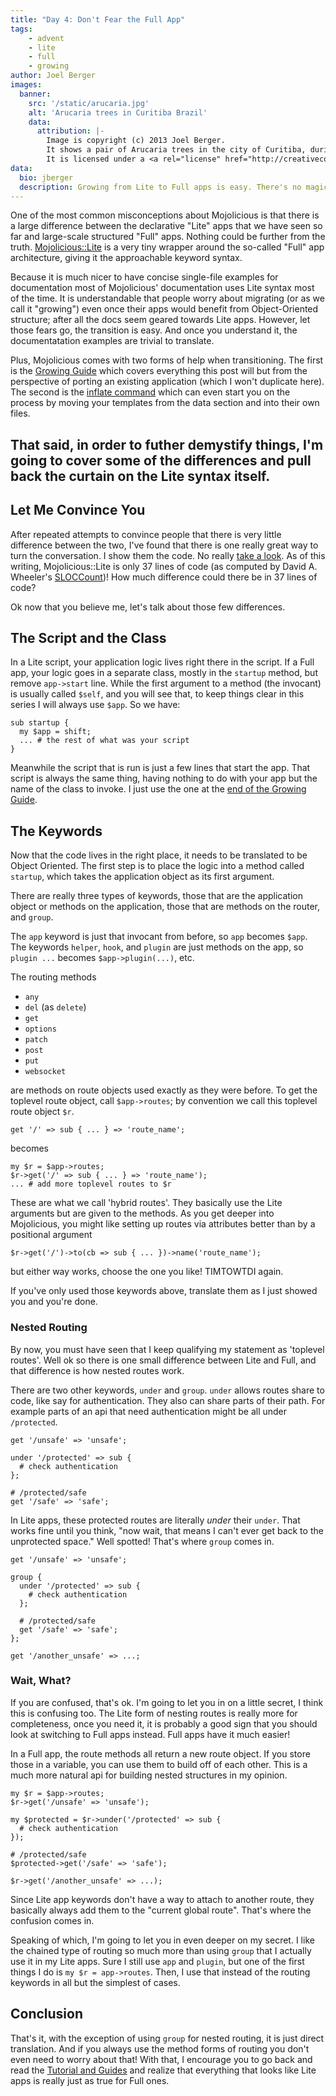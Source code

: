 ```yaml
---
title: "Day 4: Don't Fear the Full App"
tags:
    - advent
    - lite
    - full
    - growing
author: Joel Berger
images:
  banner:
    src: '/static/arucaria.jpg'
    alt: 'Arucaria trees in Curitiba Brazil'
    data:
      attribution: |-
        Image is copyright (c) 2013 Joel Berger.
        It shows a pair of Arucaria trees in the city of Curitiba, during YAPC::Brasil 2013.
        It is licensed under a <a rel="license" href="http://creativecommons.org/licenses/by-sa/4.0/">Creative Commons Attribution-ShareAlike 4.0 International License</a>.
data:
  bio: jberger
  description: Growing from Lite to Full apps is easy. There's no magic to worry about.
---
```

One of the most common misconceptions about Mojolicious is that there is a large difference between the declarative "Lite" apps that we have seen so far and large-scale structured "Full" apps.
Nothing could be further from the truth.
[Mojolicious::Lite](http://mojolicious.org/perldoc/Mojolicious/Lite) is a very tiny wrapper around the so-called "Full" app architecture, giving it the approachable keyword syntax.

Because it is much nicer to have concise single-file examples for documentation most of Mojolicious' documentation uses Lite syntax most of the time.
It is understandable that people worry about migrating (or as we call it "growing") even once their apps would benefit from Object-Oriented structure; after all the docs seem geared towards Lite apps.
However, let those fears go, the transition is easy.
And once you understand it, the documentatation examples are trivial to translate.

Plus, Mojolicious comes with two forms of help when transitioning.
The first is the [Growing Guide](http://mojolicious.org/perldoc/Mojolicious/Guides/Growing) which covers everything this post will but from the perspective of porting an existing application (which I won't duplicate here).
The second is the [inflate command](http://mojolicious.org/perldoc/Mojolicious/Command/inflate) which can even start you on the process by moving your templates from the data section and into their own files.

That said, in order to futher demystify things, I'm going to cover some of the differences and pull back the curtain on the Lite syntax itself.
---
## Let Me Convince You

After repeated attempts to convince people that there is very little difference between the two, I've found that there is one really great way to turn the conversation.
I show them the code.
No really [take a look](https://github.com/kraih/mojo/blob/master/lib/Mojolicious/Lite.pm).
As of this writing, Mojolicious::Lite is only 37 lines of code (as computed by David A. Wheeler's [SLOCCount](https://www.dwheeler.com/sloccount/))!
How much difference could there be in 37 lines of code?

Ok now that you believe me, let's talk about those few differences.

## The Script and the Class

In a Lite script, your application logic lives right there in the script.
If a Full app, your logic goes in a separate class, mostly in the `startup` method, but remove `app->start` line.
While the first argument to a method (the invocant) is usually called `$self`, and you will see that, to keep things clear in this series I will always use `$app`.
So we have:

    sub startup {
      my $app = shift;
      ... # the rest of what was your script
    }

Meanwhile the script that is run is just a few lines that start the app.
That script is always the same thing, having nothing to do with your app but the name of the class to invoke.
I just use the one at the [end of the Growing Guide](http://mojolicious.org/perldoc/Mojolicious/Guides/Growing#Script).

## The Keywords

Now that the code lives in the right place, it needs to be translated to be Object Oriented.
The first step is to place the logic into a method called `startup`, which takes the application object as its first argument.

There are really three types of keywords, those that are the application object or methods on the application, those that are methods on the router, and `group`.

The `app` keyword is just that invocant from before, so `app` becomes `$app`.
The keywords `helper`, `hook`, and `plugin` are just methods on the app, so `plugin ...` becomes `$app->plugin(...)`, etc.

The routing methods

  - `any`
  - `del` (as `delete`)
  - `get`
  - `options`
  - `patch`
  - `post`
  - `put`
  - `websocket`

are methods on route objects used exactly as they were before.
To get the toplevel route object, call `$app->routes`; by convention we call this toplevel route object `$r`.

    get '/' => sub { ... } => 'route_name';

becomes

    my $r = $app->routes;
    $r->get('/' => sub { ... } => 'route_name');
    ... # add more toplevel routes to $r

These are what we call 'hybrid routes'.
They basically use the Lite arguments but are given to the methods.
As you get deeper into Mojolicious, you might like setting up routes via attributes better than by a positional argument

    $r->get('/')->to(cb => sub { ... })->name('route_name');

but either way works, choose the one you like!
TIMTOWTDI again.

If you've only used those keywords above, translate them as I just showed you and you're done.

### Nested Routing

By now, you must have seen that I keep qualifying my statement as 'toplevel routes'.
Well ok so there is one small difference between Lite and Full, and that difference is how nested routes work.

There are two other keywords, `under` and `group`.
`under` allows routes share to code, like say for authentication.
They also can share parts of their path.
For example parts of an api that need authentication might be all under `/protected`.

    get '/unsafe' => 'unsafe';

    under '/protected' => sub {
      # check authentication
    };

    # /protected/safe
    get '/safe' => 'safe';

In Lite apps, these protected routes are literally *under* their `under`.
That works fine until you think, "now wait, that means I can't ever get back to the unprotected space."
Well spotted!
That's where `group` comes in.

    get '/unsafe' => 'unsafe';

    group {
      under '/protected' => sub {
        # check authentication
      };

      # /protected/safe
      get '/safe' => 'safe';
    };

    get '/another_unsafe' => ...;

### Wait, What?

If you are confused, that's ok.
I'm going to let you in on a little secret, I think this is confusing too.
The Lite form of nesting routes is really more for completeness, once you need it, it is probably a good sign that you should look at switching to Full apps instead.
Full apps have it much easier!

In a Full app, the route methods all return a new route object.
If you store those in a variable, you can use them to build off of each other.
This is a much more natural api for building nested structures in my opinion.

    my $r = $app->routes;
    $r->get('/unsafe' => 'unsafe');

    my $protected = $r->under('/protected' => sub {
      # check authentication
    });

    # /protected/safe
    $protected->get('/safe' => 'safe');

    $r->get('/another_unsafe' => ...);

Since Lite app keywords don't have a way to attach to another route, they basically always add them to the "current global route".
That's where the confusion comes in.

Speaking of which, I'm going to let you in even deeper on my secret.
I like the chained type of routing so much more than using `group` that I actually use it in my Lite apps.
Sure I still use `app` and `plugin`, but one of the first things I do is `my $r = app->routes`.
Then, I use that instead of the routing keywords in all but the simplest of cases.

## Conclusion

That's it, with the exception of using `group` for nested routing, it is just direct translation.
And if you always use the method forms of routing you don't even need to worry about that!
With that, I encourage you to go back and read the [Tutorial and Guides](http://mojolicious.org/perldoc#TUTORIAL) and realize that everything that looks like Lite apps is really just as true for Full ones.

